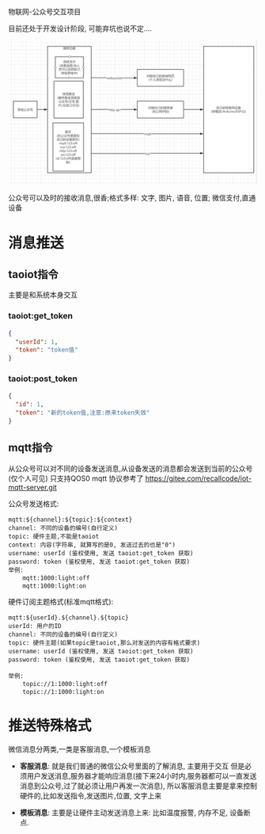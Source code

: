 物联网-公众号交互项目

目前还处于开发设计阶段, 可能弃坑也说不定....

![流程图](./doc/lct.png)

公众号可以及时的接收消息,很香;格式多样: 文字, 图片, 语音, 位置; 微信支付,直通设备

# 消息推送

## taoiot指令

主要是和系统本身交互

### taoiot:get_token
```json
{
  "userId": 1,
  "token": "token值"
}
```

### taoiot:post_token
```json
{
  "id": 1,
  "token": "新的token值,注意:原来token失效"
}
```

## mqtt指令

从公众号可以对不同的设备发送消息,从设备发送的消息都会发送到当前的公众号(仅个人可见)
只支持QOS0
mqtt 协议参考了 https://gitee.com/recallcode/iot-mqtt-server.git

公众号发送格式:
```
mqtt:${channel}:${topic}:${context}
channel: 不同的设备的编号(自行定义)
topic: 硬件主题,不能是taoiot
context: 内容(字符串, 就算写的是0, 发送过去的也是"0")
username: userId (鉴权使用, 发送 taoiot:get_token 获取)
password: token (鉴权使用, 发送 taoiot:get_token 获取)
举例: 
    mqtt:1000:light:off
    mqtt:1000:light:on
```

硬件订阅主题格式(标准mqtt格式):
```
mqtt:${userId}.${channel}.${topic}
userId: 用户的ID
channel: 不同的设备的编号(自行定义)
topic: 硬件主题(如果topic是taoiot,那么对发送的内容有格式要求)
username: userId (鉴权使用, 发送 taoiot:get_token 获取)
password: token (鉴权使用, 发送 taoiot:get_token 获取)

举例: 
    topic://1:1000:light:off
    topic://1:1000:light:on
```

# 推送特殊格式

微信消息分两类,一类是客服消息,一个模板消息

- **客服消息**: 就是我们普通的微信公众号里面的了解消息, 主要用于交互
但是必须用户发送消息,服务器才能响应消息(接下来24小时内,服务器都可以一直发送消息到公众号,过了就必须让用户再发一次消息),
所以客服消息主要是拿来控制硬件的,比如发送指令,发送图片,位置, 文字上来

- **模板消息**: 主要是让硬件主动发送消息上来: 比如温度报警, 内存不足, 设备断点. 

